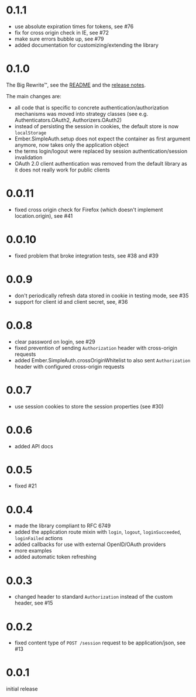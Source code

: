 # 0.1.1

* use absolute expiration times for tokens, see #76
* fix for cross origin check in IE, see #72
* make sure errors bubble up, see #79
* added documentation for customizing/extending the library

# 0.1.0

The Big Rewrite™, see the [README](https://github.com/simplabs/ember-simple-auth#readme) and the [release notes](https://github.com/simplabs/ember-simple-auth/releases/tag/0.1.0).

The main changes are:

* all code that is specific to concrete authentication/authorization mechanisms was moved into strategy classes (see e.g. Authenticators.OAuth2, Authorizers.OAuth2)
* instead of persisting the session in cookies, the default store is now `localStorage`
* Ember.SimpleAuth.setup does not expect the container as first argument anymore, now takes only the application object
* the terms login/logout were replaced by session authentication/session invalidation
* OAuth 2.0 client authentication was removed from the default library as it does not really work for public clients

# 0.0.11

* fixed cross origin check for Firefox (which doesn't implement location.origin), see #41

# 0.0.10

* fixed problem that broke integration tests, see #38 and #39

# 0.0.9

* don't periodically refresh data stored in cookie in testing mode, see #35
* support for client id and client secret, see, #36

# 0.0.8

* clear password on login, see #29
* fixed prevention of sending `Authorization` header with cross-origin requests
* added Ember.SimpleAuth.crossOriginWhitelist to also sent `Authorization` header with configured cross-origin requests

# 0.0.7

* use session cookies to store the session properties (see #30)

# 0.0.6

* added API docs

# 0.0.5

* fixed #21

# 0.0.4

* made the library compliant to RFC 6749
* added the application route mixin with `login`, `logout`, `loginSucceeded`,
  `loginFailed` actions
* added callbacks for use with external OpenID/OAuth providers
* more examples
* added automatic token refreshing

# 0.0.3

* changed header to standard `Authorization` instead of the custom header, see
  #15

# 0.0.2

* fixed content type of `POST /session` request to be application/json, see #13

# 0.0.1

initial release

